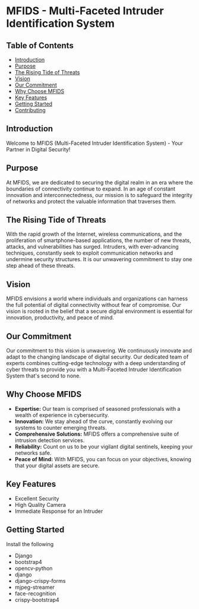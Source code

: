 # MFIDS - Multi-Faceted Intruder Identification System

## Table of Contents

- [Introduction](#introduction)
- [Purpose](#purpose)
- [The Rising Tide of Threats](#the-rising-tide-of-threats)
- [Vision](#vision)
- [Our Commitment](#our-commitment)
- [Why Choose MFIDS](#why-choose-mfids)
- [Key Features](#key-features)
- [Getting Started](#getting-started)
- [Contributing](#contributing)

## Introduction

Welcome to MFIDS (Multi-Faceted Intruder Identification System) - Your Partner in Digital Security!


## Purpose

At MFIDS, we are dedicated to securing the digital realm in an era where the boundaries of connectivity continue to expand. In an age of constant innovation and interconnectedness, our mission is to safeguard the integrity of networks and protect the valuable information that traverses them.

## The Rising Tide of Threats

With the rapid growth of the Internet, wireless communications, and the proliferation of smartphone-based applications, the number of new threats, attacks, and vulnerabilities has surged. Intruders, with ever-advancing techniques, constantly seek to exploit communication networks and undermine security structures. It is our unwavering commitment to stay one step ahead of these threats.

## Vision

MFIDS envisions a world where individuals and organizations can harness the full potential of digital connectivity without fear of compromise. Our vision is rooted in the belief that a secure digital environment is essential for innovation, productivity, and peace of mind.

## Our Commitment

Our commitment to this vision is unwavering. We continuously innovate and adapt to the changing landscape of digital security. Our dedicated team of experts combines cutting-edge technology with a deep understanding of cyber threats to provide you with a Multi-Faceted Intruder Identification System that's second to none.

## Why Choose MFIDS

- **Expertise:** Our team is comprised of seasoned professionals with a wealth of experience in cybersecurity.
- **Innovation:** We stay ahead of the curve, constantly evolving our systems to counter emerging threats.
- **Comprehensive Solutions:** MFIDS offers a comprehensive suite of intrusion detection services.
- **Reliability:** Count on us to be your vigilant digital sentinels, keeping your networks safe.
- **Peace of Mind:** With MFIDS, you can focus on your objectives, knowing that your digital assets are secure.

## Key Features

- Excellent Security
- High Quality Camera
- Immediate Response for an Intruder

## Getting Started

Install the following

- Django
- bootstrap4
- opencv-python
- django
- django-crispy-forms 
- mjpeg-streamer 
- face-recognition
- crispy-bootstrap4 

